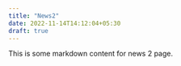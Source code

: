 ```yaml
---
title: "News2"
date: 2022-11-14T14:12:04+05:30
draft: true
---
```


This is some markdown content for news 2 page.